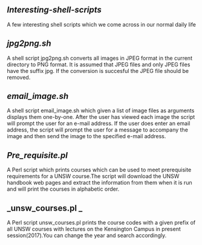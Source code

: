 ## _Interesting-shell-scripts_
A few interesting shell scripts which we come across in our normal daily life 

## _jpg2png.sh_
A shell script jpg2png.sh  converts all images in JPEG format in the current directory to PNG format.
It is  assumed that JPEG files and only JPEG files have the suffix jpg.
If the conversion is succesful the JPEG file should be removed. 

## _email_image.sh_
A shell script email_image.sh which given a list of image files as arguments displays them one-by-one. After the user has viewed each image the script will prompt the user for an e-mail address. If the user does enter an email address, the script will prompt the user for a message to accompany the image and then send the image to the specified e-mail address. 

## _Pre_requisite.pl_
A Perl script which prints courses which can be used to meet prerequisite requirements for a UNSW course.The script will download the UNSW handbook web pages and extract the information from them when it is run and will print the courses in alphabetic order.

## _unsw_courses.pl _
A Perl script unsw_courses.pl prints the course codes with a given prefix of all UNSW courses with lectures on the Kensington Campus in present session(2017).You can change the year and search accordingly. 
